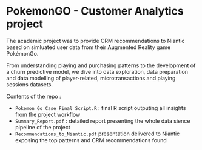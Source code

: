 #  PokemonGO - Customer Analytics project

The academic project was to provide CRM recommendations to Niantic based on simluated user data from their Augmented Reality game PokémonGo.  

From understanding playing and purchasing patterns to the development of a churn predictive model, we dive into data exploration, data preparation and data modelling of player-related, microtransactions and playing sessions datasets.

Contents of the repo : 
- `Pokemon_Go_Case_Final_Script.R` : final R script outputing all insights from the project workflow
- `Summary_Report.pdf` : detailed report presenting the whole data sience pipeline of the project 
- `Recommendations_to_Niantic.pdf` presentation delivered to Niantic exposing the top patterns and CRM recommendations found
